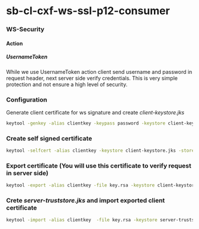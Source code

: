 # sb-cl-cxf-ws-ssl-p12-consumer

### WS-Security
#### Action
##### UsernameToken

While we use UsernameToken action client send username and password in request header, next server side verify credentials. This is very simple protection and not ensure a high level of security.


### Configuration
Generate client certificate for ws signature and create _client-keystore.jks_
```sh
keytool -genkey -alias clientkey -keypass password -keystore client-keystore.jks -storepass password
```
### Create self signed certificate
```sh
keytool -selfcert -alias clientkey -keystore client-keystore.jks -storepass password -keypass password
```
### Export certificate (You will use this certificate to verify request in server side)
```sh
keytool -export -alias clientkey -file key.rsa -keystore client-keystore.jks -storepass password
```
### Crete _server-truststore.jks_ and import exported client certificate
```sh
keytool -import -alias clientkey  -file key.rsa -keystore server-truststore.jks -storepass password
```
